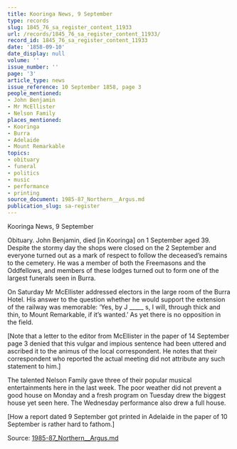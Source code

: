 ```yaml
---
title: Kooringa News, 9 September
type: records
slug: 1845_76_sa_register_content_11933
url: /records/1845_76_sa_register_content_11933/
record_id: 1845_76_sa_register_content_11933
date: '1858-09-10'
date_display: null
volume: ''
issue_number: ''
page: '3'
article_type: news
issue_reference: 10 September 1858, page 3
people_mentioned:
- John Benjamin
- Mr McEllister
- Nelson Family
places_mentioned:
- Kooringa
- Burra
- Adelaide
- Mount Remarkable
topics:
- obituary
- funeral
- politics
- music
- performance
- printing
source_document: 1985-87_Northern__Argus.md
publication_slug: sa-register
---
```


Kooringa News, 9 September

Obituary.  John Benjamin, died [in Kooringa] on 1 September aged 39.  Despite the stormy day the shops were closed on the 2 September and everyone turned out as a mark of respect to follow the deceased’s remains to the cemetery.  He was a member of both the Freemasons and the Oddfellows, and members of these lodges turned out to form one of the largest funerals seen in Burra.

On Saturday Mr McEllister addressed electors in the large room of the Burra Hotel.  His answer to the question whether he would support the extension of the railway was memorable: ‘Yes, by J _____ s, I will, through thick and thin, to Mount Remarkable, if it’s wanted.’  As yet there is no opposition in the field.

[Note that a letter to the editor from McEllister in the paper of 14 September page 3 denied that this vulgar and impious sentence had been uttered and ascribed it to the animus of the local correspondent.  He notes that their correspondent who reported the actual meeting did not attribute any such statement to him.]

The talented Nelson Family gave three of their popular musical entertainments here in the last week.  The poor weather did not prevent a good house on Monday and a fresh program on Tuesday drew the biggest house yet seen here.  The Wednesday performance also drew a full house.

[How a report dated 9 September got printed in Adelaide in the paper of 10 September is rather hard to fathom.]

Source: [1985-87_Northern__Argus.md](/downloads/markdown/1985-87_Northern__Argus.md)
